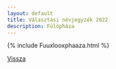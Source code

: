 ```yaml
---
layout: default
title: Választási névjegyzék 2022
description: Fülöpháza
---
```


{% include Fuuxlooxphaaza.html %}

[Vissza](./)